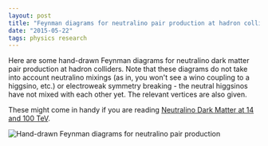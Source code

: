```yaml
---
layout: post
title: "Feynman diagrams for neutralino pair production at hadron colliders"
date: "2015-05-22"
tags: physics research
---
```


Here are some hand-drawn Feynman diagrams for neutralino dark matter pair production at hadron colliders. Note that these diagrams do not take into account neutralino mixings (as in, you won't see a wino coupling to a higgsino, etc.) or electroweak symmetry breaking - the neutral higgsinos have not mixed with each other yet. The relevant vertices are also given.

These might come in handy if you are reading [Neutralino Dark Matter at 14 and 100 TeV](http://arxiv.org/abs/1404.0682).

![Hand-drawn Feynman diagrams for neutralino pair production](/images/feynman-diagrams-pair-prod.png)

